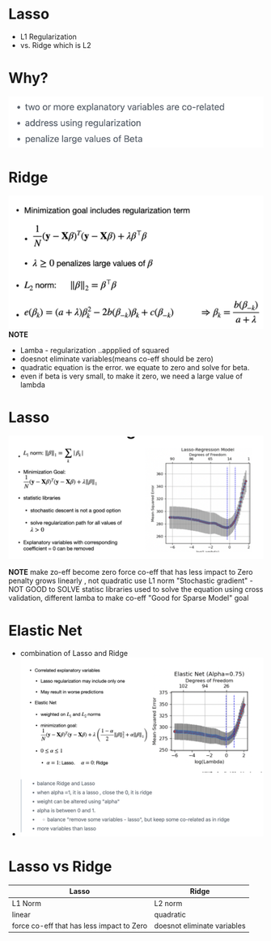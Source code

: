 # Lasso
- L1 Regularization
- vs. Ridge which is L2

# Why?
![alt text](image-78.png)

# Ridge
![alt text](image-79.png)
**NOTE**
- Lamba - regularization ..appplied of squared
- doesnot eliminate variables(means co-eff should be zero)
- quadratic equation is the error. we equate to zero and solve for beta.
- even if beta is very small, to make it zero, we need a large value of lambda

# Lasso
![alt text](image-80.png)

**NOTE**
make zo-eff become zero
force co-eff that has less impact to Zero
penalty grows linearly , not quadratic
use L1 norm
"Stochastic gradient" - NOT GOOD to SOLVE
statisc libraries used to solve the equation
using cross validation, different lamba to make co-eff
"Good for Sparse Model" goal

# Elastic Net
- combination of Lasso and Ridge
- ![alt text](image-81.png)

# Lasso vs Ridge
| Lasso    | Ridge |
| -------- | ------- |
| L1 Norm | L2 norm |
| linear | quadratic|
| force co-eff that has less impact to Zero | doesnot eliminate variables|

